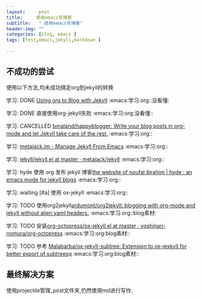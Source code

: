 ```yaml
---
layout:     post
title:     使用emacs写博客
subtitle:   " 使用emacs写博客"
header-img: ""
categories: [blog, emacs ]
tags: [test,emacs,jekyll,markdown ]
 
---
```


## 不成功的尝试
使用以下方法,均未成功搞定org到jekyll的转换

  学习:       DONE [Using org to Blog with Jekyll](http://orgmode.org/worg/org-tutorials/org-jekyll.html)             :emacs:学习:org::没看懂:

学习:       DONE 直接使用org-jekyll失败                    :emacs:学习:org:没看懂::

学习:       CANCELLED [bmaland/happyblogger: Write your blog posts in org-mode and let Jekyll take care of the rest.](https://github.com/bmaland/happyblogger) :emacs:学习:org::

学习:       [metajack.im - Manage Jekyll From Emacs](https://metajack.im/2009/01/02/manage-jekyll-from-emacs/)             :emacs:学习:org::

学习:       [jekyll/jekyll.el at master · metajack/jekyll](https://github.com/metajack/jekyll/blob/master/emacs/jekyll.el)       :emacs:学习:org::

学习:       hyde 使用 org 发布 jekyll 博客[the website of noufal ibrahim | hyde : an emacs mode for jekyll blogs](http://nibrahim.net.in/2010/11/11/hyde_:_an_emacs_mode_for_jekyll_blogs.html) :emacs:学习:org::

学习:       waiting [#a] 使用 ox-jekyll                        :emacs:学习:org::

学习:       TODO 使用org2jekyll[ardumont/org2jekyll: blogging with org-mode and jekyll without alien yaml headers.](https://github.com/ardumont/org2jekyll) :emacs:学习:org::blog素材:

学习:       TODO 安装[org-octopress/ox-jekyll.el at master · yoshinari-nomura/org-octopress](https://github.com/yoshinari-nomura/org-octopress/blob/master/ox-jekyll.el) :emacs:学习:org:blog素材::

学习:       TODO 参考 [Malabarba/ox-jekyll-subtree: Extension to ox-jexkyll for better export of subtrees](https://github.com/Malabarba/ox-jekyll-subtree)q :emacs:学习:org:blog素材::

## 最终解决方案
使用projectile管理_post文件夹,仍然使用md进行写作.
